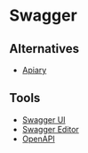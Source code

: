 # Swagger

<!--
https://linkedin.com/learning/building-apis-with-swagger-and-the-openapi-specification/building-apis-with-swagger
-->

## Alternatives

- [Apiary](https://apiary.io/)

## Tools

- [Swagger UI](/swagger-ui.md)
- [Swagger Editor](/swagger-editor.md)
- [OpenAPI](/openapi.md)
